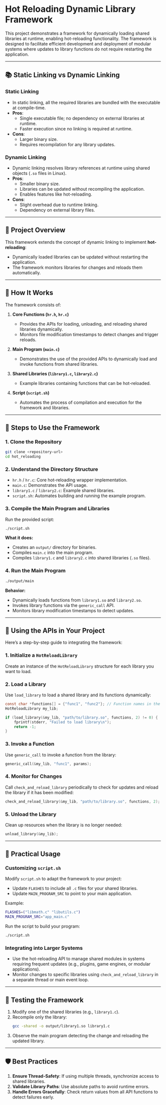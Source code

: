 # Hot Reloading Dynamic Library Framework

This project demonstrates a framework for dynamically loading shared libraries at runtime, enabling hot-reloading functionality. The framework is designed to facilitate efficient development and deployment of modular systems where updates to library functions do not require restarting the application.

---

## 📚 **Static Linking vs Dynamic Linking**

### **Static Linking**
- In static linking, all the required libraries are bundled with the executable at compile-time.
- **Pros**:
  - Single executable file; no dependency on external libraries at runtime.
  - Faster execution since no linking is required at runtime.
- **Cons**:
  - Larger binary size.
  - Requires recompilation for any library updates.

### **Dynamic Linking**
- Dynamic linking resolves library references at runtime using shared objects (`.so` files in Linux).
- **Pros**:
  - Smaller binary size.
  - Libraries can be updated without recompiling the application.
  - Enables features like hot-reloading.
- **Cons**:
  - Slight overhead due to runtime linking.
  - Dependency on external library files.

---

## 🚀 **Project Overview**

This framework extends the concept of dynamic linking to implement **hot-reloading**:
- Dynamically loaded libraries can be updated without restarting the application.
- The framework monitors libraries for changes and reloads them automatically.

---

## 🔧 **How It Works**

The framework consists of:
1. **Core Functions (`hr.h`, `hr.c`)**  
   - Provides the APIs for loading, unloading, and reloading shared libraries dynamically.  
   - Monitors file modification timestamps to detect changes and trigger reloads.  

2. **Main Program (`main.c`)**  
   - Demonstrates the use of the provided APIs to dynamically load and invoke functions from shared libraries.

3. **Shared Libraries (`library1.c`, `library2.c`)**  
   - Example libraries containing functions that can be hot-reloaded.

4. **Script (`script.sh`)**  
   - Automates the process of compilation and execution for the framework and libraries.

---

## 🔧 **Steps to Use the Framework**

### 1. **Clone the Repository**
   ```bash
   git clone <repository-url>
   cd hot_reloading
   ```

### 2. **Understand the Directory Structure**
   - `hr.h` / `hr.c`: Core hot-reloading wrapper implementation.
   - `main.c`: Demonstrates the API usage.
   - `library1.c` / `library2.c`: Example shared libraries.
   - `script.sh`: Automates building and running the example program.

### 3. **Compile the Main Program and Libraries**
   Run the provided script:
   ```bash
   ./script.sh
   ```
   **What it does:**
   - Creates an `output/` directory for binaries.
   - Compiles `main.c` into the main program.
   - Compiles `library1.c` and `library2.c` into shared libraries (`.so` files).

### 4. **Run the Main Program**
   ```bash
   ./output/main
   ```

   **Behavior:**
   - Dynamically loads functions from `library1.so` and `library2.so`.
   - Invokes library functions via the `generic_call` API.
   - Monitors library modification timestamps to detect updates.

---

## 📄 **Using the APIs in Your Project**

Here’s a step-by-step guide to integrating the framework:

### **1. Initialize a `HotReloadLibrary`**
Create an instance of the `HotReloadLibrary` structure for each library you want to load.

### **2. Load a Library**
Use `load_library` to load a shared library and its functions dynamically:
```c
const char *functions[] = {"func1", "func2"}; // Function names in the library
HotReloadLibrary my_lib;

if (load_library(&my_lib, "path/to/library.so", functions, 2) != 0) {
    fprintf(stderr, "Failed to load library\n");
    return -1;
}
```

### **3. Invoke a Function**
Use `generic_call` to invoke a function from the library:
```c
generic_call(&my_lib, "func1", params);
```

### **4. Monitor for Changes**
Call `check_and_reload_library` periodically to check for updates and reload the library if it has been modified:
```c
check_and_reload_library(&my_lib, "path/to/library.so", functions, 2);
```

### **5. Unload the Library**
Clean up resources when the library is no longer needed:
```c
unload_library(&my_lib);
```

---

## 🔄 **Practical Usage**

### **Customizing `script.sh`**
Modify `script.sh` to adapt the framework to your project:
- Update `FLASHES` to include all `.c` files for your shared libraries.
- Update `MAIN_PROGRAM_SRC` to point to your main application.

Example:
```bash
FLASHES=("libmath.c" "libutils.c")
MAIN_PROGRAM_SRC="app_main.c"
```

Run the script to build your program:
```bash
./script.sh
```

### **Integrating into Larger Systems**
- Use the hot-reloading API to manage shared modules in systems requiring frequent updates (e.g., plugins, game engines, or modular applications).
- Monitor changes to specific libraries using `check_and_reload_library` in a separate thread or main event loop.

---

## 💪 **Testing the Framework**

1. Modify one of the shared libraries (e.g., `library1.c`).
2. Recompile only the library:
   ```bash
   gcc -shared -o output/library1.so library1.c
   ```
3. Observe the main program detecting the change and reloading the updated library.

---

## 🛡️ **Best Practices**

1. **Ensure Thread-Safety**: If using multiple threads, synchronize access to shared libraries.
2. **Validate Library Paths**: Use absolute paths to avoid runtime errors.
3. **Handle Errors Gracefully**: Check return values from all API functions to detect failures early.

